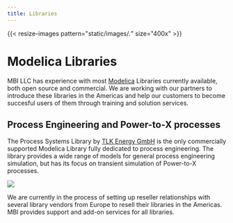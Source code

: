 ```yaml
---
title: Libraries 
---
```

{{< resize-images pattern="static/images/*.*" size="400x" >}}
# Modelica Libraries

MBI LLC has experience with most [Modelica](https://www.modelica.org) Libraries currently available, both open source and commercial. We are working with our partners to introduce these libraries in the Americas and help our customers to become succesful users of them through training and solution services.

## Process Engineering and Power-to-X processes

The Process Systems Library by [TLK Energy GmbH](https://tlk-energy.de/en) is the only commercially supported Modelica Library fully dedicated to process engineering. The library provides a wide range of models for general process engineering simulation, but has its focus on transient simulation of Power-to-X processes.

![](PSL-PtX.webp)

We are currently in the process of setting up reseller relationships with several library vendors from Europe to resell their libraries in the Americas. MBI provides support and add-on services for all libraries. 
